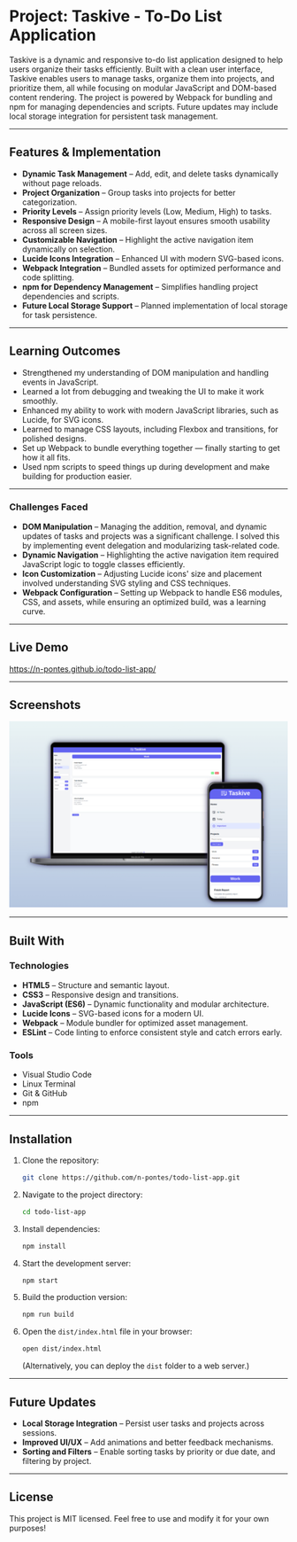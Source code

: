 # Project: Taskive - To-Do List Application

Taskive is a dynamic and responsive to-do list application designed to help users organize their tasks efficiently. Built with a clean user interface, Taskive enables users to manage tasks, organize them into projects, and prioritize them, all while focusing on modular JavaScript and DOM-based content rendering. The project is powered by Webpack for bundling and npm for managing dependencies and scripts. Future updates may include local storage integration for persistent task management.

---

## Features & Implementation

+ **Dynamic Task Management** – Add, edit, and delete tasks dynamically without page reloads.
+ **Project Organization** – Group tasks into projects for better categorization.
+ **Priority Levels** – Assign priority levels (Low, Medium, High) to tasks.
+ **Responsive Design** – A mobile-first layout ensures smooth usability across all screen sizes.
+ **Customizable Navigation** – Highlight the active navigation item dynamically on selection.
+ **Lucide Icons Integration** – Enhanced UI with modern SVG-based icons.
+ **Webpack Integration** – Bundled assets for optimized performance and code splitting.
+ **npm for Dependency Management** – Simplifies handling project dependencies and scripts.
+ **Future Local Storage Support** – Planned implementation of local storage for task persistence.

---

## Learning Outcomes

+ Strengthened my understanding of DOM manipulation and handling events in JavaScript.
+ Learned a lot from debugging and tweaking the UI to make it work smoothly.
+ Enhanced my ability to work with modern JavaScript libraries, such as Lucide, for SVG icons.
+ Learned to manage CSS layouts, including Flexbox and transitions, for polished designs.
+ Set up Webpack to bundle everything together — finally starting to get how it all fits.
+ Used npm scripts to speed things up during development and make building for production easier.

---

### Challenges Faced

+ **DOM Manipulation** – Managing the addition, removal, and dynamic updates of tasks and projects was a significant challenge. I solved this by implementing event delegation and modularizing task-related code.
+ **Dynamic Navigation** – Highlighting the active navigation item required JavaScript logic to toggle classes efficiently.
+ **Icon Customization** – Adjusting Lucide icons' size and placement involved understanding SVG styling and CSS techniques.
+ **Webpack Configuration** – Setting up Webpack to handle ES6 modules, CSS, and assets, while ensuring an optimized build, was a learning curve.

---

## Live Demo

https://n-pontes.github.io/todo-list-app/

---

## Screenshots

<img src="./src/images/mockup.jpeg" width="758">

---

## Built With

### Technologies

+ **HTML5** – Structure and semantic layout.
+ **CSS3** – Responsive design and transitions.
+ **JavaScript (ES6)** – Dynamic functionality and modular architecture.
+ **Lucide Icons** – SVG-based icons for a modern UI.
+ **Webpack** – Module bundler for optimized asset management.
+ **ESLint** – Code linting to enforce consistent style and catch errors early.

### Tools

+ Visual Studio Code
+ Linux Terminal
+ Git & GitHub
+ npm

---

## Installation

1. Clone the repository:
   ```sh
   git clone https://github.com/n-pontes/todo-list-app.git
   ```

2. Navigate to the project directory:
   ```sh
   cd todo-list-app
   ```

3. Install dependencies:
   ```sh
   npm install
   ```

4. Start the development server:
   ```sh
   npm start
   ```

5. Build the production version:
   ```sh
   npm run build
   ```

6. Open the `dist/index.html` file in your browser:
   ```sh
   open dist/index.html
   ```
   (Alternatively, you can deploy the `dist` folder to a web server.)

---

## Future Updates

+ **Local Storage Integration** – Persist user tasks and projects across sessions.
+ **Improved UI/UX** – Add animations and better feedback mechanisms.
+ **Sorting and Filters** – Enable sorting tasks by priority or due date, and filtering by project.

---

## License

This project is MIT licensed. Feel free to use and modify it for your own purposes!